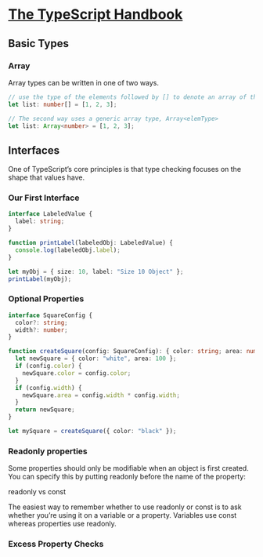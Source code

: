 # [The TypeScript Handbook](https://www.typescriptlang.org/docs/handbook/intro.html)

## Basic Types

### Array

Array types can be written in one of two ways.

```TypeScript
// use the type of the elements followed by [] to denote an array of that element type 
let list: number[] = [1, 2, 3];

// The second way uses a generic array type, Array<elemType>
let list: Array<number> = [1, 2, 3];
```

## Interfaces

One of TypeScript’s core principles is that type checking focuses on the shape that values have.

### Our First Interface

```TypeScript
interface LabeledValue {
  label: string;
}

function printLabel(labeledObj: LabeledValue) {
  console.log(labeledObj.label);
}

let myObj = { size: 10, label: "Size 10 Object" };
printLabel(myObj);
```

### Optional Properties

```TypeScript
interface SquareConfig {
  color?: string;
  width?: number;
}

function createSquare(config: SquareConfig): { color: string; area: number } {
  let newSquare = { color: "white", area: 100 };
  if (config.color) {
    newSquare.color = config.color;
  }
  if (config.width) {
    newSquare.area = config.width * config.width;
  }
  return newSquare;
}

let mySquare = createSquare({ color: "black" });
```

### Readonly properties

Some properties should only be modifiable when an object is first created. You can specify this by putting readonly before the name of the property:

readonly vs const

The easiest way to remember whether to use readonly or const is to ask whether you’re using it on a variable or a property. Variables use const whereas properties use readonly.

### Excess Property Checks
